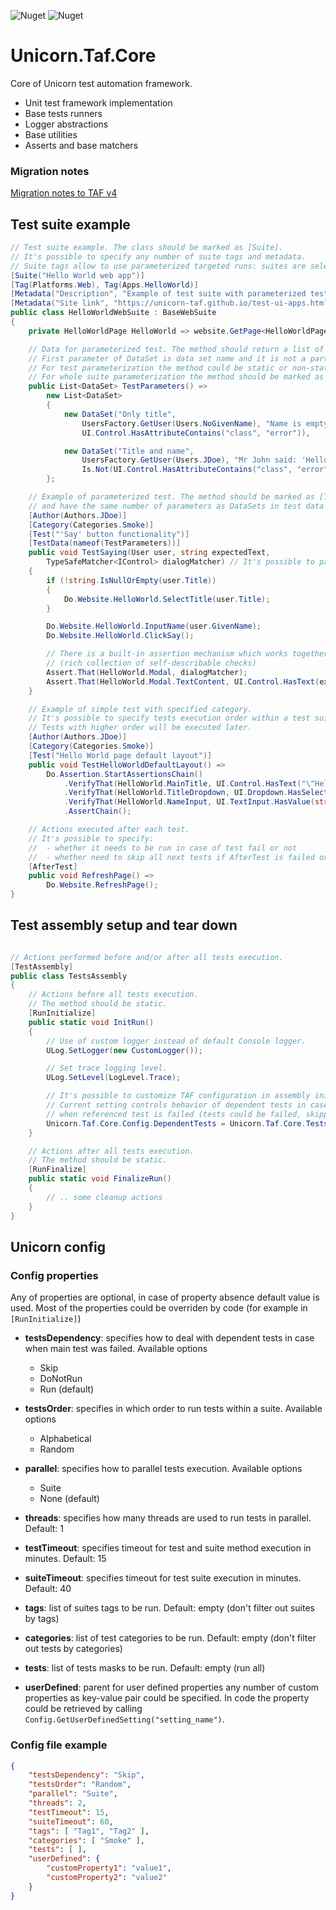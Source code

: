 ![Nuget](https://img.shields.io/nuget/v/Unicorn.Taf.Core?style=plastic) ![Nuget](https://img.shields.io/nuget/dt/Unicorn.Taf.Core?style=plastic)

# Unicorn.Taf.Core

Core of Unicorn test automation framework.

* Unit test framework implementation
* Base tests runners
* Logger abstractions
* Base utilities
* Asserts and base matchers

### Migration notes
[Migration notes to TAF v4](https://unicorn-taf.github.io/docs/migration/migration-to-taf-v4/)

## Test suite example

```csharp
// Test suite example. The class should be marked as [Suite].
// It's possible to specify any number of suite tags and metadata.
// Suite tags allow to use parameterized targeted runs: suites are selected based on specific tags presence.
[Suite("Hello World web app")]
[Tag(Platforms.Web), Tag(Apps.HelloWorld)]
[Metadata("Description", "Example of test suite with parameterized test.")]
[Metadata("Site link", "https://unicorn-taf.github.io/test-ui-apps.html")]
public class HelloWorldWebSuite : BaseWebSuite
{
    private HelloWorldPage HelloWorld => website.GetPage<HelloWorldPage>();

    // Data for parameterized test. The method should return a list of DataSet.
    // First parameter of DataSet is data set name and it is not a part of test data.
    // For test parameterization the method could be static or non-static.
    // For whole suite parameterization the method should be marked as [SuiteData] and be static.
    public List<DataSet> TestParameters() =>
        new List<DataSet>
        {
            new DataSet("Only title", 
                UsersFactory.GetUser(Users.NoGivenName), "Name is empty",
                UI.Control.HasAttributeContains("class", "error")),

            new DataSet("Title and name", 
                UsersFactory.GetUser(Users.JDoe), "Mr John said: 'Hello World!'", 
                Is.Not(UI.Control.HasAttributeContains("class", "error"))),
        };

    // Example of parameterized test. The method should be marked as [Test]
    // and have the same number of parameters as DataSets in test data (ignoring data set name).
    [Author(Authors.JDoe)]
    [Category(Categories.Smoke)]
    [Test("'Say' button functionality")]
    [TestData(nameof(TestParameters))]
    public void TestSaying(User user, string expectedText,
        TypeSafeMatcher<IControl> dialogMatcher) // It's possible to parameterize even matchers
    {
        if (!string.IsNullOrEmpty(user.Title))
        {
            Do.Website.HelloWorld.SelectTitle(user.Title);
        }

        Do.Website.HelloWorld.InputName(user.GivenName);
        Do.Website.HelloWorld.ClickSay();

        // There is a built-in assertion mechanism which works together with matchers 
        // (rich collection of self-describable checks)
        Assert.That(HelloWorld.Modal, dialogMatcher);
        Assert.That(HelloWorld.Modal.TextContent, UI.Control.HasText(expectedText));
    }

    // Example of simple test with specified category.
    // It's possible to specify tests execution order within a test suite using [Order].
    // Tests with higher order will be executed later.
    [Author(Authors.JDoe)]
    [Category(Categories.Smoke)]
    [Test("Hello World page default layout")]
    public void TestHelloWorldDefaultLayout() =>
        Do.Assertion.StartAssertionsChain()
            .VerifyThat(HelloWorld.MainTitle, UI.Control.HasText("\"Hello World\" app"))
            .VerifyThat(HelloWorld.TitleDropdown, UI.Dropdown.HasSelectedValue("Nothing selected"))
            .VerifyThat(HelloWorld.NameInput, UI.TextInput.HasValue(string.Empty))
            .AssertChain();

    // Actions executed after each test.
    // It's possible to specify:
    //  - whether it needs to be run in case of test fail or not
    //  - whether need to skip all next tests if AfterTest is failed or not
    [AfterTest]
    public void RefreshPage() =>
        Do.Website.RefreshPage();
}
```

## Test assembly setup and tear down

```csharp

// Actions performed before and/or after all tests execution.
[TestAssembly]
public class TestsAssembly
{
    // Actions before all tests execution.
    // The method should be static.
    [RunInitialize]
    public static void InitRun()
    {
        // Use of custom logger instead of default Console logger.
        ULog.SetLogger(new CustomLogger());

        // Set trace logging level.
        ULog.SetLevel(LogLevel.Trace);

        // It's possible to customize TAF configuration in assembly init. 
        // Current setting controls behavior of dependent tests in case 
        // when referenced test is failed (tests could be failed, skipped or not run)
        Unicorn.Taf.Core.Config.DependentTests = Unicorn.Taf.Core.TestsDependency.Skip;
    }

    // Actions after all tests execution.
    // The method should be static.
    [RunFinalize]
    public static void FinalizeRun()
    {
        // .. some cleanup actions
    }
}
```

## Unicorn config

### Config properties
Any of properties are optional, in case of property absence default value is used. Most of the properties could be overriden by code (for example in `[RunInitialize]`)

 - **testsDependency**: specifies how to deal with dependent tests in case when main test was failed. Available options
    - Skip
    - DoNotRun
    - Run (default)

 - **testsOrder**: specifies in which order to run tests within a suite. Available options
    - Alphabetical
    - Random

 - **parallel**: specifies how to parallel tests execution. Available options
    - Suite
    - None (default)

 - **threads**: specifies how many threads are used to run tests in parallel. Default: 1
 - **testTimeout**: specifies timeout for test and suite method execution in minutes. Default: 15
 - **suiteTimeout**: specifies timeout for test suite execution in minutes. Default: 40
 - **tags**: list of suites tags to be run. Default: empty (don't filter out suites by tags)
 - **categories**: list of test categories to be run. Default: empty (don't filter out tests by categories)
 - **tests**: list of tests masks to be run. Default: empty (run all)

 - **userDefined**: parent for user defined properties
any number of custom properties as key-value pair could be specified. In code the property could be retrieved by calling `Config.GetUserDefinedSetting("setting_name")`.

### Config file example
```json
{
    "testsDependency": "Skip",
    "testsOrder": "Random",
    "parallel": "Suite",
    "threads": 2,
    "testTimeout": 15,
    "suiteTimeout": 60,
    "tags": [ "Tag1", "Tag2" ],
    "categories": [ "Smoke" ],
    "tests": [ ],
    "userDefined": {
        "customProperty1": "value1",
        "customProperty2": "value2"
    }
}
```